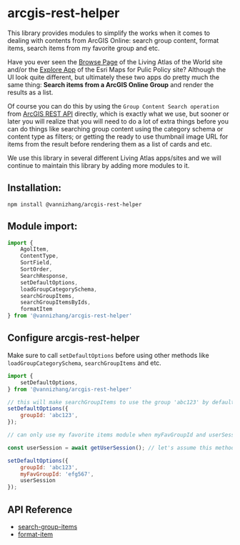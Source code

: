 # arcgis-rest-helper

This library provides modules to simplify the works when it comes to dealing with contents from ArcGIS Online: search group content, format items, search items from my favorite group and etc.

Have you ever seen the [Browse Page](https://livingatlas.arcgis.com/en/browse/#d=2) of the Living Atlas of the World site and/or the [Explore App](https://livingatlas.arcgis.com/policy/browse/) of the Esri Maps for Pulic Policy site? Although the UI look quite different, but ultimately these two apps do pretty much the same thing: **Search items from a ArcGIS Online Group** and render the results as a list. 

Of course you can do this by using the `Group Content Search operation` from [ArcGIS REST API](https://developers.arcgis.com/rest/users-groups-and-items/group-content-search.htm) directly, which is exactly what we use, but sooner or later you will realize that you will need to do a lot of extra things before you can do things like searching group content using the category schema or content type as filters; or getting the ready to use thumbnail image URL for items from the result before rendering them as a list of cards and etc.

We use this library in several different Living Atlas apps/sites and we will continue to maintain this library by adding more modules to it.

## Installation:
```
npm install @vannizhang/arcgis-rest-helper
```

## Module import:
```js
import {
    AgolItem,
    ContentType,
    SortField,
    SortOrder,
    SearchResponse,
    setDefaultOptions,
    loadGroupCategorySchema,
    searchGroupItems,
    searchGroupItemsByIds,
    formatItem
} from '@vannizhang/arcgis-rest-helper'
```

## Configure arcgis-rest-helper

Make sure to call `setDefaultOptions` before using other methods like `loadGroupCategorySchema`, `searchGroupItems` and etc.

```js
import {
    setDefaultOptions,
} from '@vannizhang/arcgis-rest-helper'

// this will make searchGroupItems to use the group 'abc123' by default, unless a groupId is provided in the SearchOptions
setDefaultOptions({
    groupId: 'abc123',
});

// can only use my favorite items module when myFavGroupId and userSession are provided

const userSession = await getUserSession(); // let's assume this method returns the UserSession object

setDefaultOptions({
    groupId: 'abc123',
    myFavGroupId: 'efg567',
    userSession
});
```

## API Reference
- [search-group-items](./src/search-group-items/README.md)
- [format-item](./src/format-item/README.md)
